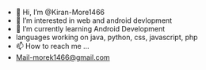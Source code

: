 - 👋 Hi, I’m @Kiran-More1466
- 👀 I’m interested in web and android devlopment
- 🌱 I’m currently learning Android Development
- languages working on java, python, css, javascript, php
- 📫 How to reach me ...
- Mail-morek1466@gmail.com

